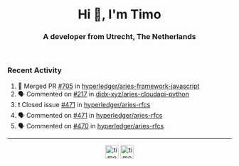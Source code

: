 <h1 align="center">Hi 👋, I'm Timo</h1>
<h3 align="center">A developer from Utrecht, The Netherlands</h3>
<br/>
<!-- https://github.com/rahuldkjain/github-profile-readme-generator --!>

<!--  <p align="left"><img src="https://github-readme-stats.vercel.app/api?username=timoglastra&show_icons=true&count_private=true&" alt="timoglastra" /></p> --!>

<!--
Github language stats
<p align="left"><img src="https://github-readme-stats.vercel.app/api/top-langs/?username=timoglastra&layout=compact" alt="timoglastra" /><p>
-->

<!-- Codestats language stats -->
<!-- <p align="left"><img src="https://codestats-readme.vercel.app/api/top-langs/?username=timoglastra&layout=compact&language_count=12" alt="timoglastra" /><p>    --!>
  
<h3>Recent Activity</h3>

<!--START_SECTION:activity-->
1. 🎉 Merged PR [#705](https://github.com/hyperledger/aries-framework-javascript/pull/705) in [hyperledger/aries-framework-javascript](https://github.com/hyperledger/aries-framework-javascript)
2. 🗣 Commented on [#217](https://github.com/didx-xyz/aries-cloudapi-python/issues/217) in [didx-xyz/aries-cloudapi-python](https://github.com/didx-xyz/aries-cloudapi-python)
3. ❗️ Closed issue [#471](https://github.com/hyperledger/aries-rfcs/issues/471) in [hyperledger/aries-rfcs](https://github.com/hyperledger/aries-rfcs)
4. 🗣 Commented on [#471](https://github.com/hyperledger/aries-rfcs/issues/471) in [hyperledger/aries-rfcs](https://github.com/hyperledger/aries-rfcs)
5. 🗣 Commented on [#470](https://github.com/hyperledger/aries-rfcs/issues/470) in [hyperledger/aries-rfcs](https://github.com/hyperledger/aries-rfcs)
<!--END_SECTION:activity-->

---

<p align="center">
<a href="https://twitter.com/timoglastra" target="blank"><img align="center" src="https://cdn.jsdelivr.net/npm/simple-icons@3.0.1/icons/twitter.svg" alt="timoglastra" height="30" width="30" /></a>
<a href="https://linkedin.com/in/timoglastra" target="blank"><img align="center" src="https://cdn.jsdelivr.net/npm/simple-icons@3.0.1/icons/linkedin.svg" alt="timoglastra" height="30" width="30" /></a>
</p>



